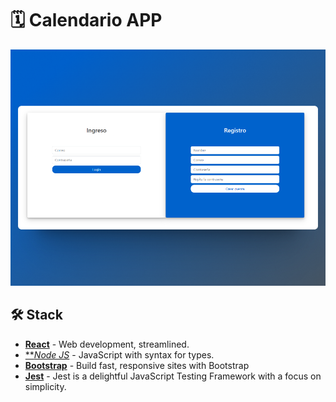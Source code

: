 # 🗓️ Calendario APP
<div align="center">
<a href target="_blank"="https://calendario-app.up.railway.app/">
<img src="static/images/readme.png">
</a>
<p></p>
</div>

## 🛠️ Stack

- [**React**](https://kit.svelte.dev/) - Web development, streamlined.
- [***Node JS*](https://www.typescriptlang.org/) - JavaScript with syntax for types.
- [**Bootstrap**](https://tailwindcss.com/) - Build fast, responsive sites with Bootstrap
- [**Jest**](https://jestjs.io/) - Jest is a delightful JavaScript Testing Framework with a focus on simplicity.

